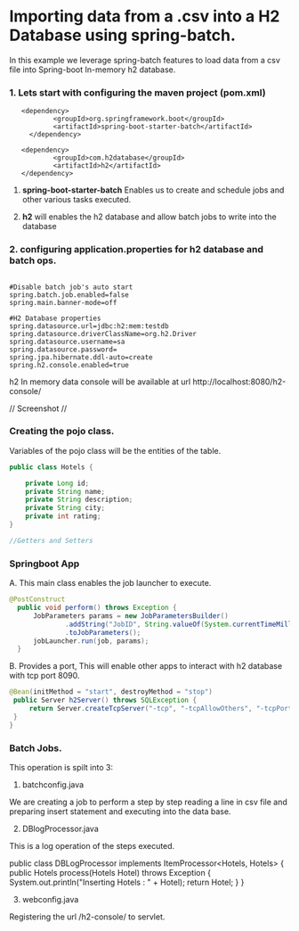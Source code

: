 # Importing data from a .csv into a H2 Database using spring-batch.

 In this example we leverage spring-batch features to load data from a csv file into Spring-boot In-memory h2 database.


 ### 1. Lets start with configuring the maven project (pom.xml)  


 ```
    <dependency>
			<groupId>org.springframework.boot</groupId>
			<artifactId>spring-boot-starter-batch</artifactId>
	  </dependency>

    <dependency>
			<groupId>com.h2database</groupId>
			<artifactId>h2</artifactId>
	</dependency>
```

1. **spring-boot-starter-batch** Enables us to create and schedule jobs and other various tasks executed.

2. **h2** will enables the h2 database and allow batch jobs to write into the database

### 2. configuring application.properties for h2 database and batch ops.


```application.properties

#Disable batch job's auto start
spring.batch.job.enabled=false
spring.main.banner-mode=off

#H2 Database properties
spring.datasource.url=jdbc:h2:mem:testdb
spring.datasource.driverClassName=org.h2.Driver
spring.datasource.username=sa
spring.datasource.password=
spring.jpa.hibernate.ddl-auto=create
spring.h2.console.enabled=true

```

h2 In memory data console will be available at url http://localhost:8080/h2-console/

// Screenshot //

### Creating the pojo class.

Variables of the pojo class will be the entities of the table. 

```java
public class Hotels {

	private Long id;
	private String name;
	private String description;
	private String city;
	private int rating;
}

//Getters and Setters
```

### Springboot App

  A. This main class enables the job launcher to execute.

  ```java
  @PostConstruct
    public void perform() throws Exception {
        JobParameters params = new JobParametersBuilder()
                .addString("JobID", String.valueOf(System.currentTimeMillis()))
                .toJobParameters();
        jobLauncher.run(job, params);
    }
  ```

  B. Provides a port, This will enable other apps to interact with h2 database with tcp port 8090.

  ```java
  @Bean(initMethod = "start", destroyMethod = "stop")
   public Server h2Server() throws SQLException {
       return Server.createTcpServer("-tcp", "-tcpAllowOthers", "-tcpPort", "8090");
   }
}

  ```


### Batch Jobs.

This operation is spilt into 3:

1. batchconfig.java

  We are creating a job to perform a step by step reading a line in csv file and preparing insert statement and executing into the data base.

2. DBlogProcessor.java

  This is a log operation of the steps executed.

  public class DBLogProcessor implements ItemProcessor<Hotels, Hotels>
  {
    public Hotels process(Hotels Hotel) throws Exception
    {
        System.out.println("Inserting Hotels : " + Hotel);
        return Hotel;
    }
  }


3. webconfig.java

  Registering the url /h2-console/ to servlet.



